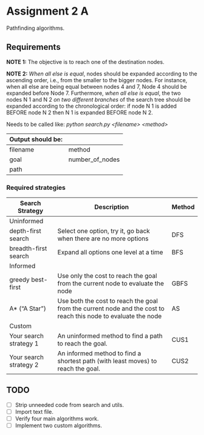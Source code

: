 # Assignment 2 A
Pathfinding algorithms.

## Requirements
**NOTE 1:** The objective is to reach one of the destination nodes.

**NOTE 2:** *When all else is equal*, nodes should be expanded according to the ascending order, i.e., from the smaller to the bigger nodes. For instance, when all else are being equal between nodes 4 and 7, Node 4 should be expanded before Node 7. Furthermore, *when all else is equal*, the two nodes N 1 and N 2 *on two different branches* of the search tree should be expanded according to the chronological order: if node N 1 is added BEFORE node N 2 then N 1 is expanded BEFORE node N 2.

Needs to be called like: *python search.py \<filename> \<method>*

| Output should be: | |
| - | - |
| filename | method |
| goal | number_of_nodes |
| path |

### Required strategies
| Search Strategy | Description | Method |
| -- | -- | -- |
| Uninformed |
| depth-first search | Select one option, try it, go back when there are no more options | DFS |
| breadth-first search | Expand all options one level at a time | BFS |
| Informed |
| greedy best-first | Use only the cost to reach the goal from the current node to evaluate the node | GBFS |
| A* (“A Star”) | Use both the cost to reach the goal from the current node and the cost to reach this node to evaluate the node | AS |
| Custom |
| Your search strategy 1 | An uninformed method to find a path to reach the goal. | CUS1 |
| Your search strategy 2 | An informed method to find a shortest path (with least moves) to reach the goal. | CUS2 |

## TODO
- [ ] Strip unneeded code from search and utils.
- [ ] Import text file.
- [ ] Verify four main algorithms work.
- [ ] Implement two custom algorithms.
